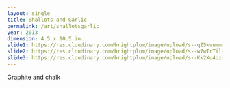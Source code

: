 ```yaml
---
layout: single
title: Shallots and Garlic
permalink: /art/shallotsgarlic
year: 2013
dimension: 4.5 x 10.5 in.
slide1: https://res.cloudinary.com/brightplum/image/upload/s--qZ5kvumm--/c_scale,w_800/v1493571361/ashleyjan/Artwork-196_tauubw.jpg
slide2: https://res.cloudinary.com/brightplum/image/upload/s--w7wTrTil--/c_crop,g_north,w_1200/c_crop,g_south_west/v1493571361/ashleyjan/Artwork-196_tauubw.jpg
slide3: https://res.cloudinary.com/brightplum/image/upload/s--Kk2Xu4Uz--/c_crop,g_south,w_1200/c_crop,g_south_west/v1493571361/ashleyjan/Artwork-196_tauubw.jpg
---
```


Graphite and chalk
